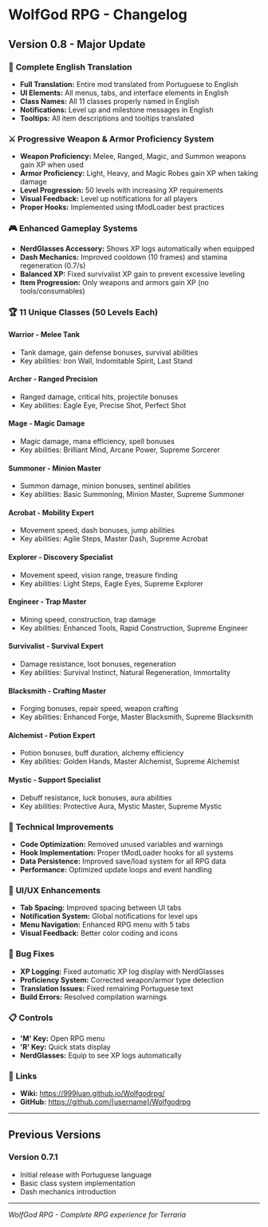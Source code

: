 # WolfGod RPG - Changelog

## Version 0.8 - Major Update

### 🎯 **Complete English Translation**
- **Full Translation:** Entire mod translated from Portuguese to English
- **UI Elements:** All menus, tabs, and interface elements in English
- **Class Names:** All 11 classes properly named in English
- **Notifications:** Level up and milestone messages in English
- **Tooltips:** All item descriptions and tooltips translated

### ⚔️ **Progressive Weapon & Armor Proficiency System**
- **Weapon Proficiency:** Melee, Ranged, Magic, and Summon weapons gain XP when used
- **Armor Proficiency:** Light, Heavy, and Magic Robes gain XP when taking damage
- **Level Progression:** 50 levels with increasing XP requirements
- **Visual Feedback:** Level up notifications for all players
- **Proper Hooks:** Implemented using tModLoader best practices

### 🎮 **Enhanced Gameplay Systems**
- **NerdGlasses Accessory:** Shows XP logs automatically when equipped
- **Dash Mechanics:** Improved cooldown (10 frames) and stamina regeneration (0.7/s)
- **Balanced XP:** Fixed survivalist XP gain to prevent excessive leveling
- **Item Progression:** Only weapons and armors gain XP (no tools/consumables)

### 🏆 **11 Unique Classes (50 Levels Each)**

#### **Warrior** - Melee Tank
- Tank damage, gain defense bonuses, survival abilities
- Key abilities: Iron Wall, Indomitable Spirit, Last Stand

#### **Archer** - Ranged Precision  
- Ranged damage, critical hits, projectile bonuses
- Key abilities: Eagle Eye, Precise Shot, Perfect Shot

#### **Mage** - Magic Damage
- Magic damage, mana efficiency, spell bonuses
- Key abilities: Brilliant Mind, Arcane Power, Supreme Sorcerer

#### **Summoner** - Minion Master
- Summon damage, minion bonuses, sentinel abilities
- Key abilities: Basic Summoning, Minion Master, Supreme Summoner

#### **Acrobat** - Mobility Expert
- Movement speed, dash bonuses, jump abilities
- Key abilities: Agile Steps, Master Dash, Supreme Acrobat

#### **Explorer** - Discovery Specialist
- Movement speed, vision range, treasure finding
- Key abilities: Light Steps, Eagle Eyes, Supreme Explorer

#### **Engineer** - Trap Master
- Mining speed, construction, trap damage
- Key abilities: Enhanced Tools, Rapid Construction, Supreme Engineer

#### **Survivalist** - Survival Expert
- Damage resistance, loot bonuses, regeneration
- Key abilities: Survival Instinct, Natural Regeneration, Immortality

#### **Blacksmith** - Crafting Master
- Forging bonuses, repair speed, weapon crafting
- Key abilities: Enhanced Forge, Master Blacksmith, Supreme Blacksmith

#### **Alchemist** - Potion Expert
- Potion bonuses, buff duration, alchemy efficiency
- Key abilities: Golden Hands, Master Alchemist, Supreme Alchemist

#### **Mystic** - Support Specialist
- Debuff resistance, luck bonuses, aura abilities
- Key abilities: Protective Aura, Mystic Master, Supreme Mystic

### 🔧 **Technical Improvements**
- **Code Optimization:** Removed unused variables and warnings
- **Hook Implementation:** Proper tModLoader hooks for all systems
- **Data Persistence:** Improved save/load system for all RPG data
- **Performance:** Optimized update loops and event handling

### 🎨 **UI/UX Enhancements**
- **Tab Spacing:** Improved spacing between UI tabs
- **Notification System:** Global notifications for level ups
- **Menu Navigation:** Enhanced RPG menu with 5 tabs
- **Visual Feedback:** Better color coding and icons

### 🐛 **Bug Fixes**
- **XP Logging:** Fixed automatic XP log display with NerdGlasses
- **Proficiency System:** Corrected weapon/armor type detection
- **Translation Issues:** Fixed remaining Portuguese text
- **Build Errors:** Resolved compilation warnings

### 📋 **Controls**
- **'M' Key:** Open RPG menu
- **'R' Key:** Quick stats display
- **NerdGlasses:** Equip to see XP logs automatically

### 🔗 **Links**
- **Wiki:** https://999luan.github.io/Wolfgodrpg/
- **GitHub:** https://github.com/[username]/Wolfgodrpg

---

## Previous Versions

### Version 0.7.1
- Initial release with Portuguese language
- Basic class system implementation
- Dash mechanics introduction

---

*WolfGod RPG - Complete RPG experience for Terraria* 